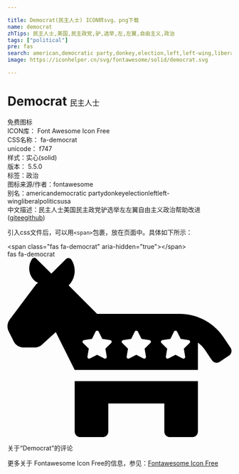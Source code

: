 ```yaml
---

title: Democrat(民主人士) ICON转svg、png下载
name: democrat
zhTips: 民主人士,美国,民主政党,驴,选举,左,左翼,自由主义,政治
tags: ["political"]
pre: fas
search: american,democratic party,donkey,election,left,left-wing,liberal,politics,usa
image: https://iconhelper.cn/svg/fontawesome/solid/democrat.svg

---
```


# Democrat  <small style="font-size: 60%;font-weight: 100">民主人士</small>


<div class="detail-page">
<p>
<span><span class="badge-success badge">免费图标</span> </span>
<br/>
<span>
ICON库：
<span class="badge-secondary badge">Font Awesome Icon Free</span> 
</span>
<br/>
<span>
CSS名称：
<span class="badge-secondary badge">fa-democrat</span> 
</span>
<br/>
<span>
unicode：
<span class="badge-secondary badge">f747</span> 
<copy-btn content='f747' btn-title=""></copy-btn>
<copy-btn :content='String.fromCodePoint(parseInt("f747", 16))' btn-title="复制U"></copy-btn>
</span><br/><span>样式：<span class="badge-light badge">实心(solid)</span></span>
<br/>
<span>
版本：
<span class="badge-secondary badge">5.5.0</span> 
</span><br/><span>标签：<span class="badge-light badge"><router-link to="/tags/political.html">政治</router-link></span></span>
<br/>
<span>图标来源/作者：<span class="badge-light badge">fontawesome</span></span> 
<br/>
<span>别名：<span class="badge-light badge">american</span><span class="badge-light badge">democratic party</span><span class="badge-light badge">donkey</span><span class="badge-light badge">election</span><span class="badge-light badge">left</span><span class="badge-light badge">left-wing</span><span class="badge-light badge">liberal</span><span class="badge-light badge">politics</span><span class="badge-light badge">usa</span></span><br/><span class="zh-detail">中文描述：<span class="badge-primary badge">民主人士</span><span class="badge-primary badge">美国</span><span class="badge-primary badge">民主政党</span><span class="badge-primary badge">驴</span><span class="badge-primary badge">选举</span><span class="badge-primary badge">左</span><span class="badge-primary badge">左翼</span><span class="badge-primary badge">自由主义</span><span class="badge-primary badge">政治</span><span class="help-link"><span>帮助改进</span>(<a href="https://gitee.com/liuwave/icon-helper/edit/master/json/fontawesome/solid/democrat.json" target="_blank" rel="noopener noreferrer">gitee</a><a href="https://github.com/liuwave/icon-helper/edit/master/json/fontawesome/solid/democrat.json" target="_blank" rel="noopener noreferrer">github</a></span>)</span><br/>
</p>
</div>
<div class="alert alert-dark">
  <i class="fas fa-democrat fa-xs"></i>
  <i class="fas fa-democrat fa-sm"></i>
  <i class="fas fa-democrat fa-lg"></i>
  <i class="fas fa-democrat fa-2x"></i>
  <i class="fas fa-democrat fa-3x"></i>
  <i class="fas fa-democrat fa-5x"></i>
  <i class="fas fa-democrat fa-7x"></i>
</div>
<div>
  <p>引入css文件后，可以用<code>&lt;span&gt;</code>包裹，放在页面中。具体如下所示：    
  </p>
  <div class="alert alert-primary" style="font-size: 14px">
    &lt;span class="fas fa-democrat" aria-hidden="true"&gt;&lt;/span&gt;
    <copy-btn content='<span class="fas fa-democrat" aria-hidden="true"></span>'></copy-btn>
  </div>
  <div class="alert alert-secondary">
    <i class="fas fa-democrat"
    style="font-size: 24px"
    aria-hidden="true"></i> fas fa-democrat
    <copy-btn content="fas fa-democrat" btn-title="复制图标名称"></copy-btn>
  </div>
</div>
<div id="svg" class="svg-wrap">
<svg xmlns="http://www.w3.org/2000/svg" viewBox="0 0 640 512"><path d="M637.3 256.9l-19.6-29.4c-28.2-42.3-75.3-67.5-126.1-67.5H256l-81.2-81.2c20.1-20.1 22.6-51.1 7.5-73.9-3.4-5.2-10.8-5.9-15.2-1.5l-41.8 41.8L82.4 2.4c-3.6-3.6-9.6-3-12.4 1.2-12.3 18.6-10.3 44 6.1 60.4 3.3 3.3 7.3 5.3 11.3 7.5-2.2 1.7-4.7 3.1-6.4 5.4L6.4 176.2c-7.3 9.7-8.4 22.7-3 33.5l14.3 28.6c5.4 10.8 16.5 17.7 28.6 17.7h31c8.5 0 16.6-3.4 22.6-9.4L138 212l54 108h352v-77.8c16.2 12.2 18.3 17.6 40.1 50.3 4.9 7.4 14.8 9.3 22.2 4.4l26.6-17.7c7.3-5 9.3-14.9 4.4-22.3zm-341.1-13.6l-16.5 16.1 3.9 22.7c.7 4.1-3.6 7.2-7.2 5.3L256 276.7l-20.4 10.7c-3.6 1.9-7.9-1.2-7.2-5.3l3.9-22.7-16.5-16.1c-3-2.9-1.3-7.9 2.8-8.5l22.8-3.3 10.2-20.7c1.8-3.7 7.1-3.7 9 0l10.2 20.7 22.8 3.3c4 .6 5.6 5.6 2.6 8.5zm112 0l-16.5 16.1 3.9 22.7c.7 4.1-3.6 7.2-7.2 5.3L368 276.7l-20.4 10.7c-3.6 1.9-7.9-1.2-7.2-5.3l3.9-22.7-16.5-16.1c-3-2.9-1.3-7.9 2.8-8.5l22.8-3.3 10.2-20.7c1.8-3.7 7.1-3.7 9 0l10.2 20.7 22.8 3.3c4 .6 5.6 5.6 2.6 8.5zm112 0l-16.5 16.1 3.9 22.7c.7 4.1-3.6 7.2-7.2 5.3L480 276.7l-20.4 10.7c-3.6 1.9-7.9-1.2-7.2-5.3l3.9-22.7-16.5-16.1c-3-2.9-1.3-7.9 2.8-8.5l22.8-3.3 10.2-20.7c1.8-3.7 7.1-3.7 9 0l10.2 20.7 22.8 3.3c4 .6 5.6 5.6 2.6 8.5zM192 496c0 8.8 7.2 16 16 16h64c8.8 0 16-7.2 16-16v-80h160v80c0 8.8 7.2 16 16 16h64c8.8 0 16-7.2 16-16V352H192v144z"/></svg>
</div>
<detail full-name='fa-democrat'></detail>

<Vssue title="关于“Democrat”的评论" >关于“Democrat”的评论</Vssue>
    
<div><p>更多关于  Fontawesome Icon Free的信息，参见：<a target="_blank" href="https://iconhelper.cn/fontawesome.html">Fontawesome Icon Free</a>
</p></div>
